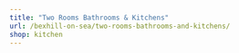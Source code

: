 ```yaml
---
title: "Two Rooms Bathrooms & Kitchens"
url: /bexhill-on-sea/two-rooms-bathrooms-and-kitchens/
shop: kitchen
---
```

